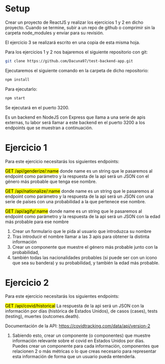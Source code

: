 # Setup
Crear un proyecto de ReactJS y realizar los ejercicios 1 y 2 en dicho proyecto. Cuando se termine, subir a un repo de github o comprimir sin la carpeta node_modules y enviar para su revisión.

El ejercicio 3 se realizará escrito en una copia de esta misma hoja.

Para los ejercicios 1 y 2 nos bajaremos el siguiente repositorio con git:
```bash
git clone https://github.com/Dacuna97/test-backend-app.git
```

Ejecutaremos el siguiente comando en la carpeta de dicho repositorio:
```bash
npm install
```

Para ejecutarlo:
```bash
npm start
```

Se ejecutará en el puerto 3200.

Es un backend en NodeJS con Express que llama a una serie de apis externas, tu labor será llamar a este backend en el puerto 3200 a los endpoints que se muestran a continuación.

# Ejercicio 1
Para este ejercicio necesitarás los siguientes endpoints:

<mark>GET /api/genderize/:name</mark> donde name es un string que le pasaremos al endpoint como parámetro y la respuesta de la api será un JSON con el género más probable que tenga ese nombre.

<mark>GET /api/nationalize/:name</mark> donde name es un string que le pasaremos al endpoint como parámetro y la respuesta de la api será un JSON con una serie de países con una probabilidad a la que pertenece ese nombre.

<mark>GET /api/agify/:name</mark> donde name es un string que le pasaremos al endpoint como parámetro y la respuesta de la api será un JSON con la edad más probable para ese nombre

1. Crear un formulario que le pida al usuario que introduzca su nombre
2. Tras introducir el nombre llamar a las 3 apis para obtener la distinta información
3. Crear un componente que muestre el género más probable junto con la probabilidad,
4. también todas las nacionalidades probables  (si puede ser con un icono que sea su
bandera) y su probabilidad, y también la edad más probable.

# Ejercicio 2
Para este ejercicio necesitarás los siguientes endpoints:

<mark>GET /api/covid/historical</mark> La respuesta de la api será un JSON con la información por días (histórica de Estados Unidos), de casos (cases), tests (testing), muertes (outcomes.death).

Documentación de la API: https://covidtracking.com/data/api/version-2
1. Sabiendo esto, crear un componente (o componentes) que muestre información relevante sobre el covid en Estados Unidos por días. Puedes crear un componente para cada información, componentes que relacionen 2 o más métricas o lo que creas necesario para representar esta información de forma que un usuario pueda entenderla.